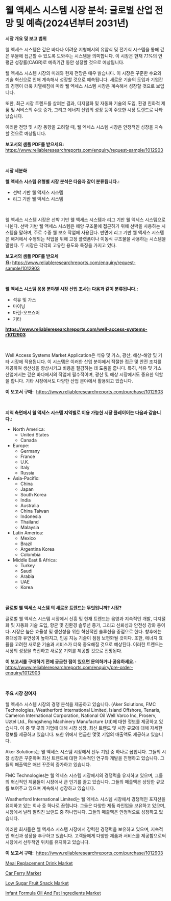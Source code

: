 <p><h1>웰 액세스 시스템 시장 분석: 글로벌 산업 전망 및 예측(2024년부터 2031년)</h1></p><p><strong>시장 개요 및 보고 범위</strong></p>
<p><p>웰 엑세스 시스템은 깊은 바다나 어려운 지형에서의 유압식 및 전기식 시스템을 통해 깊은 우물에 접근할 수 있도록 도와주는 시스템을 의미합니다. 이 시장은 현재 7.1%의 연평균 성장률(CAGR)로 예측기간 동안 성장할 것으로 예상됩니다.</p><p>웰 엑세스 시스템 시장의 미래와 현재 전망은 매우 밝습니다. 이 시장은 꾸준한 수요와 기술 혁신으로 인해 계속해서 성장할 것으로 예측됩니다. 새로운 기술의 도입과 기업간의 경쟁이 더욱 치열해짐에 따라 웰 엑세스 시스템 시장은 계속해서 성장할 것으로 보입니다.</p><p>또한, 최근 시장 트렌드를 살펴본 결과, 디지털화 및 자동화 기술의 도입, 환경 친화적 제품 및 서비스의 수요 증가, 그리고 에너지 산업의 성장 등이 주요한 시장 트렌드로 나타났습니다.</p><p>이러한 전망 및 시장 동향을 고려할 때, 웰 엑세스 시스템 시장은 안정적인 성장을 지속할 것으로 예상됩니다.</p></p>
<p><strong>보고서의 샘플 PDF를 받으세요:</strong> <a href="https://www.reliableresearchreports.com/enquiry/request-sample/1012903">https://www.reliableresearchreports.com/enquiry/request-sample/1012903</a></p>
<p>&nbsp;</p>
<p><strong>시장 세분화</strong></p>
<p><strong>웰 액세스 시스템 유형별 시장 분석은 다음과 같이 분류됩니다.:</strong></p>
<p><ul><li>선박 기반 웰 액세스 시스템</li><li>리그 기반 웰 액세스 시스템</li></ul></p>
<p>&nbsp;</p>
<p><p>웰 액세스 시스템 시장은 선박 기반 웰 액세스 시스템과 리그 기반 웰 액세스 시스템으로 나뉜다. 선박 기반 웰 액세스 시스템은 해양 구조물에 접근하기 위해 선박을 사용하는 시스템을 말하며, 주로 수중 웰 보호 작업에 사용된다. 반면에 리그 기반 웰 액세스 시스템은 해저에서 수행되는 작업을 위해 고정 플랫폼이나 이동식 구조물을 사용하는 시스템을 말한다. 두 시장은 각각의 고유한 용도와 특징을 가지고 있다.</p></p>
<p><strong>보고서의 샘플 PDF를 받으세요:</strong>&nbsp;<a href="https://www.reliableresearchreports.com/enquiry/request-sample/1012903">https://www.reliableresearchreports.com/enquiry/request-sample/1012903</a></p>
<p>&nbsp;</p>
<p><strong> 웰 액세스 시스템 응용 분야별 시장 산업 조사는 다음과 같이 분류됩니다.:</strong></p>
<p><ul><li>석유 및 가스</li><li>마이닝</li><li>마린-오프쇼어</li><li>기타</li></ul></p>
<p><strong><a href="https://www.reliableresearchreports.com/well-access-systems-r1012903">https://www.reliableresearchreports.com/well-access-systems-r1012903</a></strong></p>
<p>&nbsp;</p>
<p><p>Well Access Systems Market Application은 석유 및 가스, 광산, 해상-해양 및 기타 시장에 적용됩니다. 이 시스템은 이러한 산업 분야에서 적절한 접근 및 안전 조치를 제공하여 생산성을 향상시키고 비용을 절감하는 데 도움을 줍니다. 특히, 석유 및 가스 산업에서는 깊은 바다에서의 작업에 필수적이며, 광산 및 해상 시장에서도 중요한 역할을 합니다. 기타 시장에서도 다양한 산업 분야에서 활용되고 있습니다.</p></p>
<p><strong>이 보고서 구매:</strong>&nbsp; <a href="https://www.reliableresearchreports.com/purchase/1012903">https://www.reliableresearchreports.com/purchase/1012903</a></p>
<p>&nbsp;</p>
<p><strong>지역 측면에서 웰 액세스 시스템 지역별로 이용 가능한 시장 플레이어는 다음과 같습니다.:</strong></p>
<p><ul>
    <li>
        North America:
        <ul>
            <li>United States</li>
            <li>Canada</li>
        </ul>
    </li>
    <li>
        Europe:
        <ul>
            <li>Germany</li>
            <li>France</li>
            <li>U.K.</li>
            <li>Italy</li>
            <li>Russia</li>
        </ul>
    </li>
    <li>
        Asia-Pacific:
        <ul>
            <li>China</li>
            <li>Japan</li>
            <li>South Korea</li>
            <li>India</li>
            <li>Australia</li>
            <li>China Taiwan</li>
            <li>Indonesia</li>
            <li>Thailand</li>
            <li>Malaysia</li>
        </ul>
    </li>
    <li>
        Latin America:
        <ul>
            <li>Mexico</li>
            <li>Brazil</li>
            <li>Argentina Korea</li>
            <li>Colombia</li>
        </ul>
    </li>
    <li>
        Middle East & Africa:
        <ul>
            <li>Turkey</li>
            <li>Saudi</li>
            <li>Arabia</li>
            <li>UAE</li>
            <li>Korea</li>
        </ul>
    </li>
    </ul></p>
<p>&nbsp;</p>
<p><strong>글로벌 웰 액세스 시스템 의 새로운 트렌드는 무엇입니까? 시장?</strong></p>
<p><p>글로벌 웰 액세스 시스템 시장에서 신흥 및 현재 트렌드는 음영과 지속적인 개발, 디지털화 및 자동화 기술 도입, 항균 및 친환경 솔루션 증가, 그리고 신뢰성과 안전성 강화 등이다. 시장은 높은 효율성 및 생산성을 위한 혁신적인 솔루션을 중점으로 한다. 향후에는 휴대성과 유연성이 높아지고, 인공 지능 기술이 점점 보편화될 것이다. 또한, 에너지 효율을 고려한 새로운 기술과 서비스가 더욱 중요해질 것으로 예상된다. 이러한 트렌드는 시장의 성장을 촉진하고 새로운 기회를 제공할 것으로 전망된다.</p></p>
<p><strong>이 보고서를 구매하기 전에 궁금한 점이 있으면 문의하거나 공유하세요.</strong>- <a href="https://www.reliableresearchreports.com/enquiry/pre-order-enquiry/1012903">https://www.reliableresearchreports.com/enquiry/pre-order-enquiry/1012903</a></p>
<p>&nbsp;</p>
<p><strong>주요 시장 참여자</strong></p>
<p><p>웰 엑세스 시스템 시장의 경쟁 분석을 제공하고 있습니다. (Aker Solutions, FMC Technologies, Weatherford International Limited, Island Offshore, Tenaris, Cameron International Corporation, National Oil Well Varco Inc, Proserv, Uztel Ltd., Rongsheng Machinery Manufacture Ltd)에 대한 정보를 제공하고 있습니다. 이 중 몇 곳의 기업에 대해 시장 성장, 최신 트렌드 및 시장 규모에 대해 자세한 정보를 제공하고 있습니다. 또한 위에서 언급한 몇몇 기업의 매출액도 제공하고 있습니다.</p><p>Aker Solutions는 웰 엑세스 시스템 시장에서 선두 기업 중 하나로 꼽힙니다. 그들의 시장 성장은 꾸준하며 최신 트렌드에 대한 지속적인 연구와 개발을 진행하고 있습니다. 그들의 매출액은 매년 꾸준히 증가하고 있습니다.</p><p>FMC Technologies는 웰 엑세스 시스템 시장에서의 경쟁력을 유지하고 있으며, 그들의 혁신적인 제품들이 시장에서 큰 인기를 끌고 있습니다. 그들의 매출액은 상당한 규모를 보여주고 있으며 계속해서 성장하고 있습니다.</p><p>Weatherford International Limited는 웰 엑세스 시스템 시장에서 경쟁적인 포지션을 유지하고 있는 회사 중 하나로 꼽힙니다. 그들은 다양한 제품 라인업을 보유하고 있으며, 시장에서 널리 알려진 브랜드 중 하나입니다. 그들의 매출액은 안정적으로 성장하고 있습니다.</p><p>이러한 회사들은 웰 엑세스 시스템 시장에서 강력한 경쟁력을 보유하고 있으며, 지속적인 혁신과 성장을 추구하고 있습니다. 고객들에게 다양한 제품과 서비스를 제공함으로써 시장에서 선두적인 위치를 유지하고 있습니다.</p></p>
<p><strong>이 보고서 구매:</strong>&nbsp;&nbsp;<a href="https://www.reliableresearchreports.com/purchase/1012903">https://www.reliableresearchreports.com/purchase/1012903</a></p>
<p><p><a href="https://forested-sushi-9b0.notion.site/Meal-Replacement-Drink-Market-The-Key-To-Successful-Business-Strategy-Forecast-Till-2031-fcf536d766f64214ab2415ef71724e14">Meal Replacement Drink Market</a></p><p><a href="https://view.publitas.com/reportprime-1/car-ferry-market-research-report-its-history-and-forecast-2024-to-2031/">Car Ferry Market</a></p><p><a href="https://summer-dogwood-3e9.notion.site/Low-Sugar-Fruit-Snack-Market-Insights-into-Market-CAGR-Market-Trends-and-Growth-Strategies-c079816c56434c1cbe6dfa9362527edf">Low Sugar Fruit Snack Market</a></p><p><a href="https://lydian-appliance-61d.notion.site/Infant-Formula-Oil-And-Fat-Ingredients-Market-Analysis-Its-CAGR-Market-Segmentation-and-Global-Ind-d181b9d30ede493bbd9abbc26370ff30">Infant Formula Oil And Fat Ingredients Market</a></p></p>